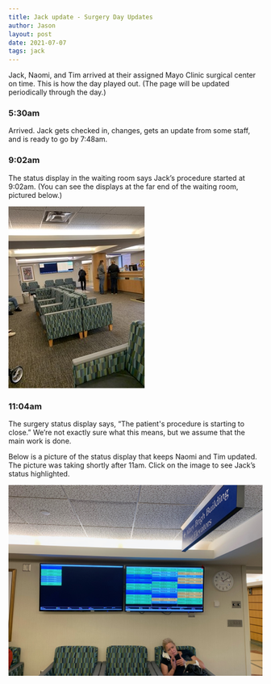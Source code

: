 ```yaml
---
title: Jack update - Surgery Day Updates
author: Jason
layout: post
date: 2021-07-07
tags: jack
---
```


Jack, Naomi, and Tim arrived at their assigned Mayo Clinic surgical center on time.  This is how the day played out.  (The page will be updated periodically through the day.)

### 5:30am

Arrived.  Jack gets checked in, changes, gets an update from some staff, and is ready to go by 7:48am.

### 9:02am

The status display in the waiting room says Jack’s procedure started at 9:02am.  (You can see the displays at the far end of the waiting room, pictured below.)

[![Waiting room at the Mayo Clinic surgical center.](/assets/images/jack-waiting-room-at-Mayo-thumbnail.jpeg)](/assets/images/jack-waiting-room-at-Mayo.jpeg)

### 11:04am

The surgery status display says, “The patient's procedure is starting to close.”  We’re not exactly sure what this means, but we assume that the main work is done.

Below is a picture of the status display that keeps Naomi and Tim updated.  The picture was taking shortly after 11am.  Click on the image to see Jack’s status highlighted.

[![Waiting room at the Mayo Clinic surgical center.](/assets/images/jack-status-displays.jpg)](/assets/images/jack-status-displays-zoom.jpg)



<!--
SYNTAX FOR IMAGES
* use services to create JPG and to create thumbnail that is 720px wide

[![ALT-TEXT](/assets/images/filename-thumbnail.jpg)](/assets/images/filename.jpg)
-->

<!--
SYNTAX FOR VIDEO
* convert MOV to mp4 using VLC

<video width="480" height="320" controls="controls">
  <source src="/assets/media/filename.m4v" type="video/mp4">
</video>
-->
